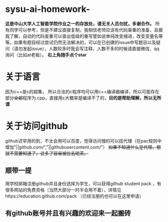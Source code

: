 # sysu-ai-homework-
**这是中山大学人工智能学院作业之一的存放处，请无关人员勿扰，多谢合作。**
所有同学可以参考，但是不建议直接复制，我相信老师应该有代码查重的准备，且据我了解，自动的代码查重可以查出低级的重写譬如说单纯改变缩进，改变变量名等等。如果有题目经过尝试仍然无法解决的，可以在已创建的issue中写题目以及疑问（请勿发起issue），人数较多时我会写注释，人数不多的时候请直接微信、qq询问（比如at老板）。 **右上角随手点个star**
# 关于语言
  因为c++是c的超集，
 所以合法的c程序均可以用c++编译器编译，所以可能存在部分~~全部~~程序为.cpp，直接用c大概率是编译不了的，**目的是帮助理解，所以无所谓**
# 关于访问github
github迟早用的到，不太会用可以百度，觉得访问慢的可以挂代理（在pac规则中增加"||github.com/","||githubusercontent.com/"）  ~~如果不知道什么是代理，那就不需要知道了，说多了容易被拉去喝茶。~~
## 顺带一提
用学校邮箱注册github并且身份选择为学生，可以获得github student pack ，有很多网站的免费资格（当然大部分一时半会用不着），详情见https://education.github.com/pack （已经注册的也可以在这里申请）
## 有github账号并且有兴趣的欢迎来一起搬砖

